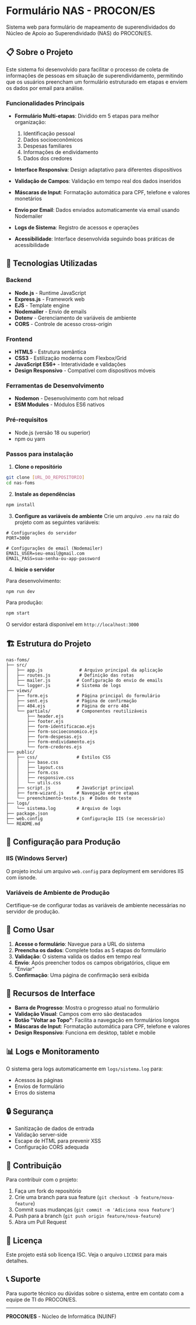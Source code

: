 # Formulário NAS - PROCON/ES

Sistema web para formulário de mapeamento de superendividados do Núcleo de Apoio ao Superendividado (NAS) do PROCON/ES.

## 📋 Sobre o Projeto

Este sistema foi desenvolvido para facilitar o processo de coleta de informações de pessoas em situação de superendividamento, permitindo que os usuários preencham um formulário estruturado em etapas e enviem os dados por email para análise.

### Funcionalidades Principais

- **Formulário Multi-etapas**: Dividido em 5 etapas para melhor organização:

  1. Identificação pessoal
  2. Dados socioeconômicos
  3. Despesas familiares
  4. Informações de endividamento
  5. Dados dos credores

- **Interface Responsiva**: Design adaptativo para diferentes dispositivos
- **Validação de Campos**: Validação em tempo real dos dados inseridos
- **Máscaras de Input**: Formatação automática para CPF, telefone e valores monetários
- **Envio por Email**: Dados enviados automaticamente via email usando Nodemailer
- **Logs de Sistema**: Registro de acessos e operações
- **Acessibilidade**: Interface desenvolvida seguindo boas práticas de acessibilidade

## 🚀 Tecnologias Utilizadas

### Backend

- **Node.js** - Runtime JavaScript
- **Express.js** - Framework web
- **EJS** - Template engine
- **Nodemailer** - Envio de emails
- **Dotenv** - Gerenciamento de variáveis de ambiente
- **CORS** - Controle de acesso cross-origin

### Frontend

- **HTML5** - Estrutura semântica
- **CSS3** - Estilização moderna com Flexbox/Grid
- **JavaScript ES6+** - Interatividade e validações
- **Design Responsivo** - Compatível com dispositivos móveis

### Ferramentas de Desenvolvimento

- **Nodemon** - Desenvolvimento com hot reload
- **ESM Modules** - Módulos ES6 nativos

### Pré-requisitos

- Node.js (versão 18 ou superior)
- npm ou yarn

### Passos para instalação

1. **Clone o repositório**

```bash
git clone [URL_DO_REPOSITORIO]
cd nas-foms
```

2. **Instale as dependências**

```bash
npm install
```

3. **Configure as variáveis de ambiente**
   Crie um arquivo `.env` na raiz do projeto com as seguintes variáveis:

```env
# Configurações do servidor
PORT=3000

# Configurações de email (Nodemailer)
EMAIL_USER=seu-email@gmail.com
EMAIL_PASS=sua-senha-ou-app-password
```

4. **Inicie o servidor**

Para desenvolvimento:

```bash
npm run dev
```

Para produção:

```bash
npm start
```

O servidor estará disponível em `http://localhost:3000`

## 🏗️ Estrutura do Projeto

```
nas-foms/
├── src/
│   ├── app.js              # Arquivo principal da aplicação
│   ├── routes.js           # Definição das rotas
│   ├── mailer.js          # Configuração do envio de emails
│   └── logger.js          # Sistema de logs
├── views/
│   ├── form.ejs           # Página principal do formulário
│   ├── sent.ejs           # Página de confirmação
│   ├── 404.ejs            # Página de erro 404
│   └── partials/          # Componentes reutilizáveis
│       ├── header.ejs
│       ├── footer.ejs
│       ├── form-identificacao.ejs
│       ├── form-socioeconomico.ejs
│       ├── form-despesas.ejs
│       ├── form-endividamento.ejs
│       └── form-credores.ejs
├── public/
│   ├── css/               # Estilos CSS
│   │   ├── base.css
│   │   ├── layout.css
│   │   ├── form.css
│   │   ├── responsive.css
│   │   └── utils.css
│   ├── script.js          # JavaScript principal
│   ├── form-wizard.js     # Navegação entre etapas
│   └── preenchimento-teste.js  # Dados de teste
├── logs/
│   └── sistema.log        # Arquivo de logs
├── package.json
├── web.config             # Configuração IIS (se necessário)
└── README.md
```

## 🔧 Configuração para Produção

### IIS (Windows Server)

O projeto inclui um arquivo `web.config` para deployment em servidores IIS com iisnode.

### Variáveis de Ambiente de Produção

Certifique-se de configurar todas as variáveis de ambiente necessárias no servidor de produção.

## 📝 Como Usar

1. **Acesse o formulário**: Navegue para a URL do sistema
2. **Preencha os dados**: Complete todas as 5 etapas do formulário
3. **Validação**: O sistema valida os dados em tempo real
4. **Envio**: Após preencher todos os campos obrigatórios, clique em "Enviar"
5. **Confirmação**: Uma página de confirmação será exibida

## 🎨 Recursos de Interface

- **Barra de Progresso**: Mostra o progresso atual no formulário
- **Validação Visual**: Campos com erro são destacados
- **Botão "Voltar ao Topo"**: Facilita a navegação em formulários longos
- **Máscaras de Input**: Formatação automática para CPF, telefone e valores
- **Design Responsivo**: Funciona em desktop, tablet e mobile

## 📊 Logs e Monitoramento

O sistema gera logs automaticamente em `logs/sistema.log` para:

- Acessos às páginas
- Envios de formulário
- Erros do sistema

## 🔒 Segurança

- Sanitização de dados de entrada
- Validação server-side
- Escape de HTML para prevenir XSS
- Configuração CORS adequada

## 🤝 Contribuição

Para contribuir com o projeto:

1. Faça um fork do repositório
2. Crie uma branch para sua feature (`git checkout -b feature/nova-feature`)
3. Commit suas mudanças (`git commit -m 'Adiciona nova feature'`)
4. Push para a branch (`git push origin feature/nova-feature`)
5. Abra um Pull Request

## 📄 Licença

Este projeto está sob licença ISC. Veja o arquivo `LICENSE` para mais detalhes.

## 📞 Suporte

Para suporte técnico ou dúvidas sobre o sistema, entre em contato com a equipe de TI do PROCON/ES.

---

**PROCON/ES** - Núcleo de Informática (NUINF)
